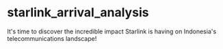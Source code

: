 # starlink_arrival_analysis

It's time to discover the incredible impact Starlink is having on Indonesia's telecommunications landscape!
